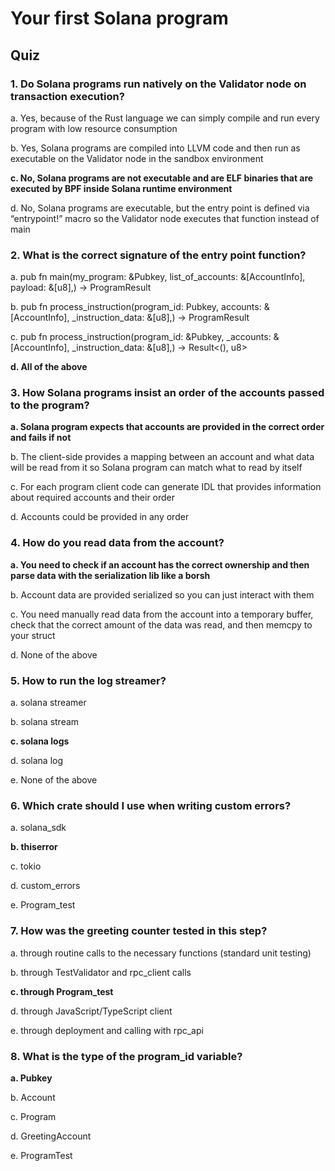 # Your first Solana program

## Quiz

### 1. Do Solana programs run natively on the Validator node on transaction execution?

a. Yes, because of the Rust language we can simply compile and run every program with low resource consumption

b. Yes, Solana programs are compiled into LLVM code and then run as executable on the Validator node in the sandbox environment

**c. No, Solana programs are not executable and are ELF binaries that are executed by BPF inside Solana runtime environment**

d. No, Solana programs are executable, but the entry point is defined via “entrypoint!” macro so the Validator node executes that function instead of main

### 2. What is the correct signature of the entry point function?

a. pub fn main(my_program: &Pubkey, list_of_accounts: &[AccountInfo], payload: &[u8],) -> ProgramResult

b. pub fn process_instruction(program_id: Pubkey, accounts: &[AccountInfo], \_instruction_data: &[u8],) -> ProgramResult

c. pub fn process_instruction(program_id: &Pubkey, \_accounts: &[AccountInfo], \_instruction_data: &[u8],) -> Result<(), u8>

**d. All of the above**

### 3. How Solana programs insist an order of the accounts passed to the program?

**a. Solana program expects that accounts are provided in the correct order and fails if not**

b. The client-side provides a mapping between an account and what data will be read from it so Solana program can match what to read by itself

c. For each program client code can generate IDL that provides information about required accounts and their order

d. Accounts could be provided in any order

### 4. How do you read data from the account?

**a. You need to check if an account has the correct ownership and then parse data with the serialization lib like a borsh**

b. Account data are provided serialized so you can just interact with them

c. You need manually read data from the account into a temporary buffer, check that the correct amount of the data was read, and then memcpy to your struct

d. None of the above

### 5. How to run the log streamer?

a. solana streamer

b. solana stream

**c. solana logs**

d. solana log

e. None of the above

### 6. Which crate should I use when writing custom errors?

a. solana_sdk

**b. thiserror**

c. tokio

d. custom_errors

e. Program_test

### 7. How was the greeting counter tested in this step?

a. through routine calls to the necessary functions (standard unit testing)

b. through TestValidator and rpc_client calls

**c. through Program_test**

d. through JavaScript/TypeScript client

e. through deployment and calling with rpc_api

### 8. What is the type of the program_id variable?

**a. Pubkey**

b. Account

c. Program

d. GreetingAccount

e. ProgramTest
